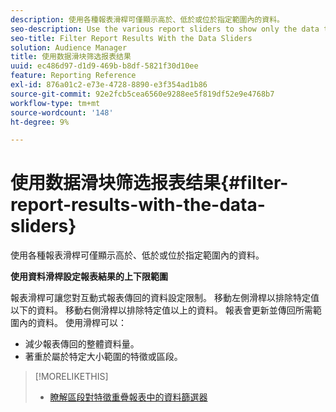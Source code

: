 ```yaml
---
description: 使用各種報表滑桿可僅顯示高於、低於或位於指定範圍內的資料。
seo-description: Use the various report sliders to show only the data that falls above, below, or within your specified range.
seo-title: Filter Report Results With the Data Sliders
solution: Audience Manager
title: 使用数据滑块筛选报表结果
uuid: ec486d97-d1d9-469b-b8df-5821f30d10ee
feature: Reporting Reference
exl-id: 876a01c2-e73e-4728-8890-e3f354ad1b86
source-git-commit: 92e2fcb5cea6560e9288ee5f819df52e9e4768b7
workflow-type: tm+mt
source-wordcount: '148'
ht-degree: 9%

---
```


# 使用数据滑块筛选报表结果{#filter-report-results-with-the-data-sliders}

使用各種報表滑桿可僅顯示高於、低於或位於指定範圍內的資料。

<!-- 

c_reach_slider.xml

 -->

**使用資料滑桿設定報表結果的上下限範圍**

報表滑桿可讓您對互動式報表傳回的資料設定限制。 移動左側滑桿以排除特定值以下的資料。 移動右側滑桿以排除特定值以上的資料。 報表會更新並傳回所需範圍內的資料。 使用滑桿可以：

* 減少報表傳回的整體資料量。
* 著重於屬於特定大小範圍的特徵或區段。

>[!MORELIKETHIS]
>
>* [瞭解區段對特徵重疊報表中的資料篩選器](../../reporting/dynamic-reports/segment-trait-overlap-report.md#data-filters-s2t-report)

